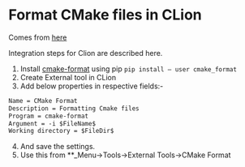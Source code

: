# Format CMake files in CLion

Comes from [here](https://medium.com/@amitiitm2009/cmake-formatter-in-clion-7c1917763b34)

Integration steps for Clion are described here.

1. Install [cmake-format](https://github.com/cheshirekow/cmake_format) using pip `pip install — user cmake_format`
2. Create External tool in CLion
3. Add below properties in respective fields:-

```txt
Name = CMake Format 
Description = Formatting Cmake files  
Program = cmake-format
Argument = -i $FileName$
Working directory = $FileDir$
```

4. And save the settings.
5. Use this from **_Menu->Tools->External Tools->CMake Format